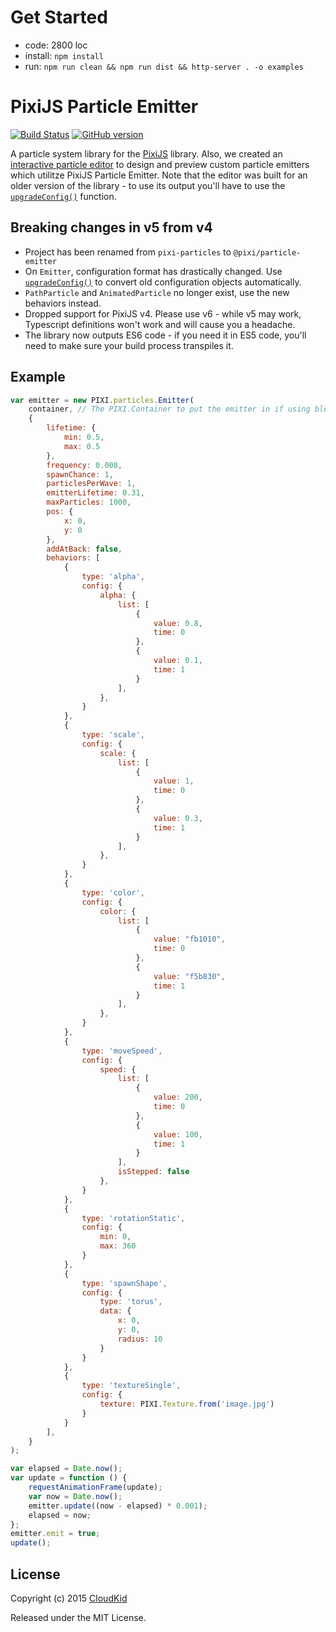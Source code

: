 # Get Started

- code: 2800 loc
- install: `npm install`
- run: `npm run clean && npm run dist && http-server . -o examples`

# PixiJS Particle Emitter

[![Build Status](https://github.com/pixijs/particle-emitter/workflows/Build/badge.svg)](https://github.com/pixijs/particle-emitter/actions?query=workflow%3A%22Build%22) [![GitHub version](https://badge.fury.io/gh/pixijs%2Fparticle-emitter.svg)](https://github.com/pixijs/particle-emitter/releases/latest)

A particle system library for the [PixiJS](https://github.com/pixijs/pixi.js) library. Also, we created
an [interactive particle editor](http://pixijs.github.io/pixi-particles-editor/) to design and preview custom particle
emitters which utilitze PixiJS Particle Emitter. Note that the editor was built for an older version of the library - to
use its output you'll have to use
the [`upgradeConfig()`](https://pixijs.github.io/particle-emitter/docs/modules.html#upgradeConfig) function.

## Breaking changes in v5 from v4

* Project has been renamed from `pixi-particles` to `@pixi/particle-emitter`
* On `Emitter`, configuration format has drastically changed.
  Use [`upgradeConfig()`](https://pixijs.github.io/particle-emitter/docs/modules.html#upgradeConfig) to convert old
  configuration objects automatically.
* `PathParticle` and `AnimatedParticle` no longer exist, use the new behaviors instead.
* Dropped support for PixiJS v4. Please use v6 - while v5 may work, Typescript definitions won't work and will cause you
  a headache.
* The library now outputs ES6 code - if you need it in ES5 code, you'll need to make sure your build process transpiles
  it.

## Example

```js
var emitter = new PIXI.particles.Emitter(
    container, // The PIXI.Container to put the emitter in if using blend modes, it's important to put this on top of a bitmap, and not use the root stage Container    
    {
        lifetime: {
            min: 0.5,
            max: 0.5
        },
        frequency: 0.008,
        spawnChance: 1,
        particlesPerWave: 1,
        emitterLifetime: 0.31,
        maxParticles: 1000,
        pos: {
            x: 0,
            y: 0
        },
        addAtBack: false,
        behaviors: [
            {
                type: 'alpha',
                config: {
                    alpha: {
                        list: [
                            {
                                value: 0.8,
                                time: 0
                            },
                            {
                                value: 0.1,
                                time: 1
                            }
                        ],
                    },
                }
            },
            {
                type: 'scale',
                config: {
                    scale: {
                        list: [
                            {
                                value: 1,
                                time: 0
                            },
                            {
                                value: 0.3,
                                time: 1
                            }
                        ],
                    },
                }
            },
            {
                type: 'color',
                config: {
                    color: {
                        list: [
                            {
                                value: "fb1010",
                                time: 0
                            },
                            {
                                value: "f5b830",
                                time: 1
                            }
                        ],
                    },
                }
            },
            {
                type: 'moveSpeed',
                config: {
                    speed: {
                        list: [
                            {
                                value: 200,
                                time: 0
                            },
                            {
                                value: 100,
                                time: 1
                            }
                        ],
                        isStepped: false
                    },
                }
            },
            {
                type: 'rotationStatic',
                config: {
                    min: 0,
                    max: 360
                }
            },
            {
                type: 'spawnShape',
                config: {
                    type: 'torus',
                    data: {
                        x: 0,
                        y: 0,
                        radius: 10
                    }
                }
            },
            {
                type: 'textureSingle',
                config: {
                    texture: PIXI.Texture.from('image.jpg')
                }
            }
        ],
    }
);

var elapsed = Date.now();
var update = function () {
    requestAnimationFrame(update);
    var now = Date.now();
    emitter.update((now - elapsed) * 0.001);
    elapsed = now;
};
emitter.emit = true;
update();
```

## License

Copyright (c) 2015 [CloudKid](http://github.com/cloudkidstudio)

Released under the MIT License.

